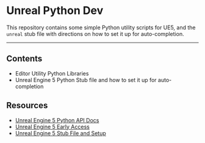 Unreal Python Dev
================================

This repository contains some simple Python utility scripts for UE5, and the `unreal` stub file with directions on how to set it up for auto-completion. 

---

## Contents
- Editor Utility Python Libraries 
- Unreal Engine 5 Python Stub file and how to set it up for auto-completion


## Resources
- [Unreal Engine 5 Python API Docs](https://docs.unrealengine.com/5.0/en-US/PythonAPI) 
- [Unreal Engine 5 Early Access](https://www.unrealengine.com/en-US/unreal-engine-5) 
- [Unreal Engine 5 Stub File and Setup]() 

